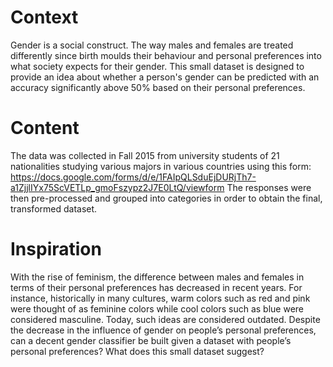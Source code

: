 # Context

Gender is a social construct. The way males and females are treated differently since birth moulds their behaviour and personal preferences into what society expects for their gender.
This small dataset is designed to provide an idea about whether a person's gender can be predicted with an accuracy significantly above 50% based on their personal preferences.

# Content

The data was collected in Fall 2015 from university students of 21 nationalities studying various majors in various countries using this form:
https://docs.google.com/forms/d/e/1FAIpQLSduEjDURjTh7-a1ZjjlIYx75ScVETLp_gmoFszypz2J7E0LtQ/viewform
The responses were then pre-processed and grouped into categories in order to obtain the final, transformed dataset.


# Inspiration

With the rise of feminism, the difference between males and females in terms of their personal preferences has decreased in recent years. For instance, historically in many cultures, warm colors such as red and pink were thought of as feminine colors while cool colors such as blue were considered masculine. Today, such ideas are considered outdated.
Despite the decrease in the influence of gender on people’s personal preferences, can a decent gender classifier be built given a dataset with people’s personal preferences? What does this small dataset suggest?
